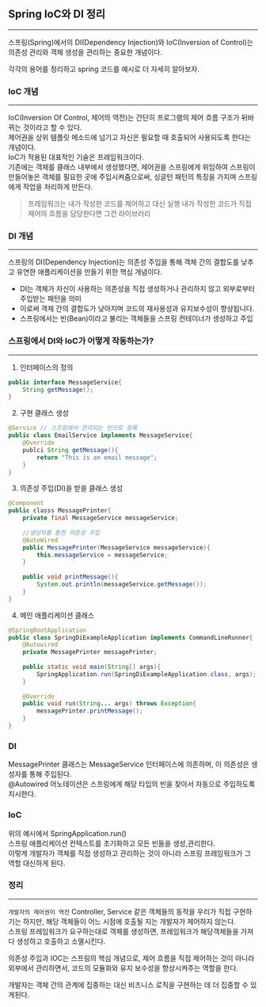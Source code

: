 ## Spring IoC와 DI 정리
***
스프링(Spring)에서의 DI(Dependency Injection)와 IoC(Inversion of Control)는 의존성 관리와 객체 생성을 관리하는 중요한 개념이다.

각각의 용어를 정리하고 spring 코드를 예시로 더 자세히 알아보자.

### IoC 개념
***
IoC(Inversion Of Control, 제어의 역전)는 간단히 프로그램의 제어 흐름 구조가 뒤바뀌는 것이라고 할 수 있다. <br>
제어권을 상위 템플릿 메소드에 넘기고 자신은 필요할 때 호출되어 사용되도록 한다는 개념이다. <br>
IoC가 적용된 대표적인 기술은 프레임워크이다. <br>
기존에는 객체를 클래스 내부에서 생성했다면, 제어권을 스프링에게 위임하여 스프링이 만들어놓은 객체를 필요한 곳에 주입시켜줌으로써,
싱글턴 패턴의 특징을 가지며 스프링에게 작업을 처리하게 만든다.

> 프레임워크는 내가 작성한 코드를 제어하고 대신 실행
> 내가 작성한 코드가 직접 제어의 흐름을 담당한다면 그건 라이브러리

### DI 개념
***
스프링의 DI(Dependency Injection)는 의존성 주입을 통해 객체 간의 결합도를 낮추고
유연한 애플리케이션을 만들기 위한 핵심 개념이다.
* DI는 객체가 자신이 사용하는 의존성을 직접 생성하거나 관리하지 않고 외부로부터 주입받는 패턴을 의미
* 이로써 객체 간의 결합도가 낮아지며 코드의 재사용성과 유지보수성이 향상됩니다.
* 스프링에서는 빈(Bean)이라고 불리는 객체들을 스프링 컨테이너가 생성하고 주입


### 스프링에서 DI와 IoC가 어떻게 작동하는가?
***
1. 인터페이스의 정의
```java
public interface MessageService{
    String getMessage();
}
```
2. 구현 클래스 생성
```java
@Service // 스프링에서 관리되는 빈으로 등록
public class EmailService implements MessageService{
    @Override
    publci String getMessage(){
        return "This is an email message";
    }
}
```
3. 의존성 주입(DI)을 받을 클래스 생성
```java
@Component
public classs MessagePrinter{
    private final MessageService messageService;
    
    //생성자를 통한 의존성 주입
    @AutoWired
    public MessagePrinter(MessageService messageService){
        this.messageService = messageService;
    }
    
    public void printMessage(){
        System.out.println(messageService.getMessage());
    }
}
```
4. 메인 애플리케이션 클래스
```java
@SpringBootApplication
public class SpringDiExampleApplication implements CommandLineRunner{
    @Autowired
    private MessagePrinter messagePrinter;
    
    public static void main(String[] args){
        SpringApplication.run(SpringDiExampleApplication.class, args);
    }
    
    @Override
    public void run(String... args) throws Exception{
        messagePrinter.printMessage();
    }
}
```

### DI
MessagePrinter 클래스는 MessageService 인터페이스에 의존하며, 이 의존성은 생성자를 통해 주입된다. <Br>
@Autowired 어노테이션은 스프링에게 해당 타입의 빈을 찾아서 자동으로 주입하도록 지시한다.

### IoC
위의 예시에서 SpringApplication.run() <Br>
스프링 애플리케이션 컨텍스트를 초기화하고 모든 빈들을 생성,관리한다. <Br>
이렇게 개발자가 객체를 직접 생성하고 관리하는 것이 아니라 스프링 프레임워크가 그 역할 대신하게 된다.

### 정리
***
`개발자의 제어권이 역전`
Controller, Service 같은 객체들의 동작을 우리가 직접 구현하기는 하지만, 해당 객체들이 어느 시점에 호출될 지는 개발자가 제어하지 않는다. <Br>
스프링 프레임워크가 요구하는대로 객체를 생성하면, 프레임워크가 해당객체들을 가져다 생성하고 호출하고 소멸시킨다. <Br>

의존성 주입과 IOC는 스프링의 핵심 개념으로, 제어 흐름을 직접 제어하는 것이 아니라 외부에서 관리하면서, 코드의 모듈화와 유지 보수성을 향상시켜주는 역할을 한다.

개발자는 객체 간의 관계에 집중하는 대신 비즈니스 로직을 구현하는 데 더 집중할 수 있게된다.







































